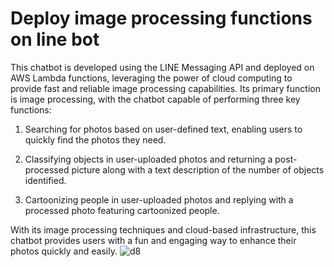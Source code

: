 # Deploy image processing functions on line bot
This chatbot is developed using the LINE Messaging API and deployed on AWS Lambda functions, leveraging the power of cloud computing to provide fast and reliable image processing capabilities. Its primary function is image processing, with the chatbot capable of performing three key functions:

1. Searching for photos based on user-defined text, enabling users to quickly find the photos they need.

2. Classifying objects in user-uploaded photos and returning a post-processed picture along with a text description of the number of objects identified.

3. Cartoonizing people in user-uploaded photos and replying with a processed photo featuring cartoonized people.

With its image processing techniques and cloud-based infrastructure, this chatbot provides users with a fun and engaging way to enhance their photos quickly and easily.
![d8](https://user-images.githubusercontent.com/48171500/232245164-5402de9c-006e-43d0-97b3-696ed893d81e.PNG)
